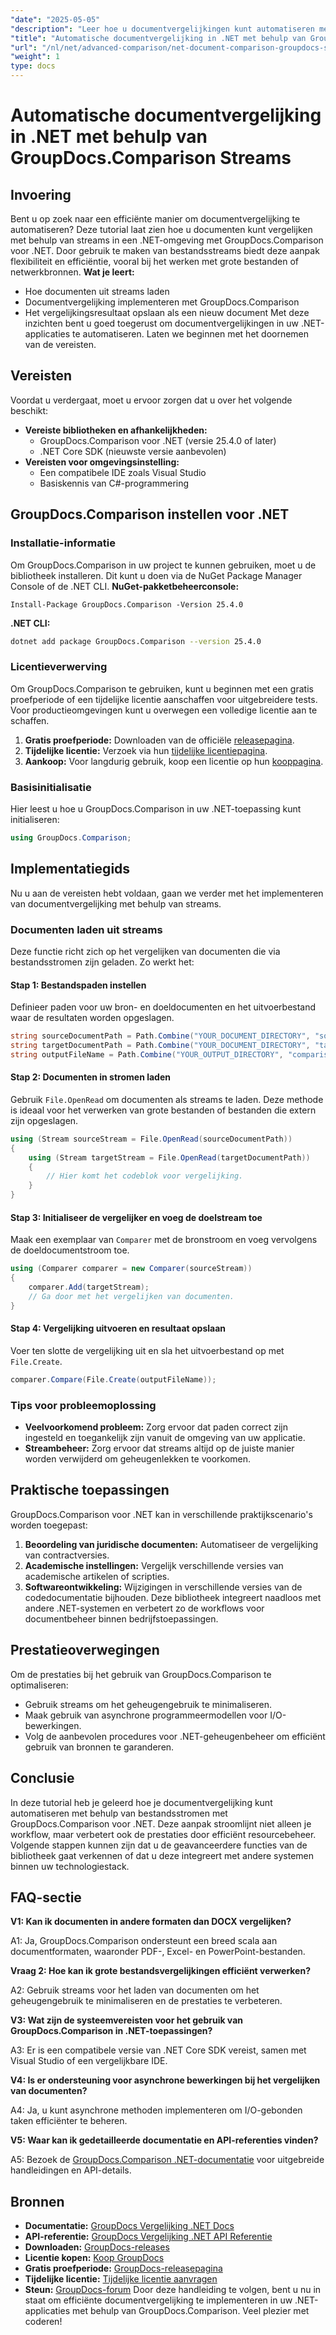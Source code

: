 ```yaml
---
"date": "2025-05-05"
"description": "Leer hoe u documentvergelijkingen kunt automatiseren met behulp van streams met GroupDocs.Comparison voor .NET. Verbeter de efficiëntie en stroomlijn workflows."
"title": "Automatische documentvergelijking in .NET met behulp van GroupDocs.Comparison Streams"
"url": "/nl/net/advanced-comparison/net-document-comparison-groupdocs-streams/"
"weight": 1
type: docs
---
```

# Automatische documentvergelijking in .NET met behulp van GroupDocs.Comparison Streams
## Invoering
Bent u op zoek naar een efficiënte manier om documentvergelijking te automatiseren? Deze tutorial laat zien hoe u documenten kunt vergelijken met behulp van streams in een .NET-omgeving met GroupDocs.Comparison voor .NET. Door gebruik te maken van bestandsstreams biedt deze aanpak flexibiliteit en efficiëntie, vooral bij het werken met grote bestanden of netwerkbronnen.
**Wat je leert:**
- Hoe documenten uit streams laden
- Documentvergelijking implementeren met GroupDocs.Comparison
- Het vergelijkingsresultaat opslaan als een nieuw document
Met deze inzichten bent u goed toegerust om documentvergelijkingen in uw .NET-applicaties te automatiseren. Laten we beginnen met het doornemen van de vereisten.
## Vereisten
Voordat u verdergaat, moet u ervoor zorgen dat u over het volgende beschikt:
- **Vereiste bibliotheken en afhankelijkheden:**
  - GroupDocs.Comparison voor .NET (versie 25.4.0 of later)
  - .NET Core SDK (nieuwste versie aanbevolen)
- **Vereisten voor omgevingsinstelling:**
  - Een compatibele IDE zoals Visual Studio
  - Basiskennis van C#-programmering
## GroupDocs.Comparison instellen voor .NET
### Installatie-informatie
Om GroupDocs.Comparison in uw project te kunnen gebruiken, moet u de bibliotheek installeren. Dit kunt u doen via de NuGet Package Manager Console of de .NET CLI.
**NuGet-pakketbeheerconsole:**
```shell
Install-Package GroupDocs.Comparison -Version 25.4.0
```
**.NET CLI:**
```bash
dotnet add package GroupDocs.Comparison --version 25.4.0
```
### Licentieverwerving
Om GroupDocs.Comparison te gebruiken, kunt u beginnen met een gratis proefperiode of een tijdelijke licentie aanschaffen voor uitgebreidere tests. Voor productieomgevingen kunt u overwegen een volledige licentie aan te schaffen.
1. **Gratis proefperiode:** Downloaden van de officiële [releasepagina](https://releases.groupdocs.com/comparison/net/).
2. **Tijdelijke licentie:** Verzoek via hun [tijdelijke licentiepagina](https://purchase.groupdocs.com/temporary-license/).
3. **Aankoop:** Voor langdurig gebruik, koop een licentie op hun [kooppagina](https://purchase.groupdocs.com/buy).
### Basisinitialisatie
Hier leest u hoe u GroupDocs.Comparison in uw .NET-toepassing kunt initialiseren:
```csharp
using GroupDocs.Comparison;
```
## Implementatiegids
Nu u aan de vereisten hebt voldaan, gaan we verder met het implementeren van documentvergelijking met behulp van streams.
### Documenten laden uit streams
Deze functie richt zich op het vergelijken van documenten die via bestandsstromen zijn geladen. Zo werkt het:
#### Stap 1: Bestandspaden instellen
Definieer paden voor uw bron- en doeldocumenten en het uitvoerbestand waar de resultaten worden opgeslagen.
```csharp
string sourceDocumentPath = Path.Combine("YOUR_DOCUMENT_DIRECTORY", "source_document.docx");
string targetDocumentPath = Path.Combine("YOUR_DOCUMENT_DIRECTORY", "target_document.docx");
string outputFileName = Path.Combine("YOUR_OUTPUT_DIRECTORY", "comparison_result.docx");
```
#### Stap 2: Documenten in stromen laden
Gebruik `File.OpenRead` om documenten als streams te laden. Deze methode is ideaal voor het verwerken van grote bestanden of bestanden die extern zijn opgeslagen.
```csharp
using (Stream sourceStream = File.OpenRead(sourceDocumentPath))
{
    using (Stream targetStream = File.OpenRead(targetDocumentPath))
    {
        // Hier komt het codeblok voor vergelijking.
    }
}
```
#### Stap 3: Initialiseer de vergelijker en voeg de doelstream toe
Maak een exemplaar van `Comparer` met de bronstroom en voeg vervolgens de doeldocumentstroom toe.
```csharp
using (Comparer comparer = new Comparer(sourceStream)) 
{
    comparer.Add(targetStream);
    // Ga door met het vergelijken van documenten.
}
```
#### Stap 4: Vergelijking uitvoeren en resultaat opslaan
Voer ten slotte de vergelijking uit en sla het uitvoerbestand op met `File.Create`.
```csharp
comparer.Compare(File.Create(outputFileName));
```
### Tips voor probleemoplossing
- **Veelvoorkomend probleem:** Zorg ervoor dat paden correct zijn ingesteld en toegankelijk zijn vanuit de omgeving van uw applicatie.
- **Streambeheer:** Zorg ervoor dat streams altijd op de juiste manier worden verwijderd om geheugenlekken te voorkomen.
## Praktische toepassingen
GroupDocs.Comparison voor .NET kan in verschillende praktijkscenario's worden toegepast:
1. **Beoordeling van juridische documenten:** Automatiseer de vergelijking van contractversies.
2. **Academische instellingen:** Vergelijk verschillende versies van academische artikelen of scripties.
3. **Softwareontwikkeling:** Wijzigingen in verschillende versies van de codedocumentatie bijhouden.
Deze bibliotheek integreert naadloos met andere .NET-systemen en verbetert zo de workflows voor documentbeheer binnen bedrijfstoepassingen.
## Prestatieoverwegingen
Om de prestaties bij het gebruik van GroupDocs.Comparison te optimaliseren:
- Gebruik streams om het geheugengebruik te minimaliseren.
- Maak gebruik van asynchrone programmeermodellen voor I/O-bewerkingen.
- Volg de aanbevolen procedures voor .NET-geheugenbeheer om efficiënt gebruik van bronnen te garanderen.
## Conclusie
In deze tutorial heb je geleerd hoe je documentvergelijking kunt automatiseren met behulp van bestandsstromen met GroupDocs.Comparison voor .NET. Deze aanpak stroomlijnt niet alleen je workflow, maar verbetert ook de prestaties door efficiënt resourcebeheer.
Volgende stappen kunnen zijn dat u de geavanceerdere functies van de bibliotheek gaat verkennen of dat u deze integreert met andere systemen binnen uw technologiestack.

## FAQ-sectie

**V1: Kan ik documenten in andere formaten dan DOCX vergelijken?**

A1: Ja, GroupDocs.Comparison ondersteunt een breed scala aan documentformaten, waaronder PDF-, Excel- en PowerPoint-bestanden.

**Vraag 2: Hoe kan ik grote bestandsvergelijkingen efficiënt verwerken?**

A2: Gebruik streams voor het laden van documenten om het geheugengebruik te minimaliseren en de prestaties te verbeteren.

**V3: Wat zijn de systeemvereisten voor het gebruik van GroupDocs.Comparison in .NET-toepassingen?**

A3: Er is een compatibele versie van .NET Core SDK vereist, samen met Visual Studio of een vergelijkbare IDE.

**V4: Is er ondersteuning voor asynchrone bewerkingen bij het vergelijken van documenten?**

A4: Ja, u kunt asynchrone methoden implementeren om I/O-gebonden taken efficiënter te beheren.

**V5: Waar kan ik gedetailleerde documentatie en API-referenties vinden?**

A5: Bezoek de [GroupDocs.Comparison .NET-documentatie](https://docs.groupdocs.com/comparison/net/) voor uitgebreide handleidingen en API-details.

## Bronnen
- **Documentatie:** [GroupDocs Vergelijking .NET Docs](https://docs.groupdocs.com/comparison/net/)
- **API-referentie:** [GroupDocs Vergelijking .NET API Referentie](https://reference.groupdocs.com/comparison/net/)
- **Downloaden:** [GroupDocs-releases](https://releases.groupdocs.com/comparison/net/)
- **Licentie kopen:** [Koop GroupDocs](https://purchase.groupdocs.com/buy)
- **Gratis proefperiode:** [GroupDocs-releasepagina](https://releases.groupdocs.com/comparison/net/)
- **Tijdelijke licentie:** [Tijdelijke licentie aanvragen](https://purchase.groupdocs.com/temporary-license/)
- **Steun:** [GroupDocs-forum](https://forum.groupdocs.com/c/comparison/)
Door deze handleiding te volgen, bent u nu in staat om efficiënte documentvergelijking te implementeren in uw .NET-applicaties met behulp van GroupDocs.Comparison. Veel plezier met coderen!